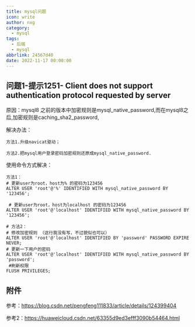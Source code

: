 ```yaml
---
title: mysql问题
icon: write
author: nxg
category:
  - mysql
tags:
  - 后端
  - mysql
abbrlink: 24567d40
date: 2022-11-17 00:00:00
---
```


## 问题1-提示1251- Client does not support authentication protocol requested by server

原因：mysql8 之前的版本中加密规则是mysql_native_password,而在mysql8之后,加密规则是caching_sha2_password, 

解决办法：

```
方法1.升级navicat驱动；

方法2.把mysql用户登录密码加密规则还原成mysql_native_password. 
```

使用命令方式解决：

```
方法1：
# 更新user为root，host为% 的密码为123456
ALTER USER 'root'@'%' IDENTIFIED WITH mysql_native_password BY '123456';

 # 更新user为root，host为localhost 的密码为123456
ALTER USER 'root'@'localhost' IDENTIFIED WITH mysql_native_password BY '123456';

# 方法2：
# 修改加密规则 （这行我没有写，不过貌似也可以）
ALTER USER 'root'@'localhost' IDENTIFIED BY 'password' PASSWORD EXPIRE NEVER; 
# 更新一下用户的密码 
ALTER USER 'root'@'localhost' IDENTIFIED WITH mysql_native_password BY 'password'; 
 #刷新权限
FLUSH PRIVILEGES; 
```





## 附件

参考：https://blog.csdn.net/pengfeng111833/article/details/124399404

参考2：https://huaweicloud.csdn.net/63355d9ed3efff3090b54464.html